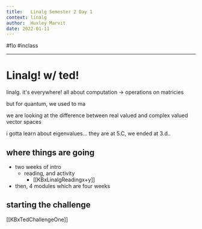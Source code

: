 ```yaml
---
title:   Linalg Semester 2 Day 1
context: linalg
author:  Huxley Marvit
date: 2022-01-11
---
```


#flo #inclass 

***

# Linalg! w/ ted! 


linalg. it's everywhere! all about computation
-> operations on matricies


but for quantum, we used to ma

we are looking at the difference between real valued and complex valued vector spaces

i gotta learn about eigenvalues...
they are at 5.C, we ended at 3.d..


## where things are going
- two weeks of intro
	- reading, and activity
		- [[KBxLinalgReadingx+y]]
- then, 4 modules which are four weeks



## starting the challenge
[[KBxTedChallengeOne]]















